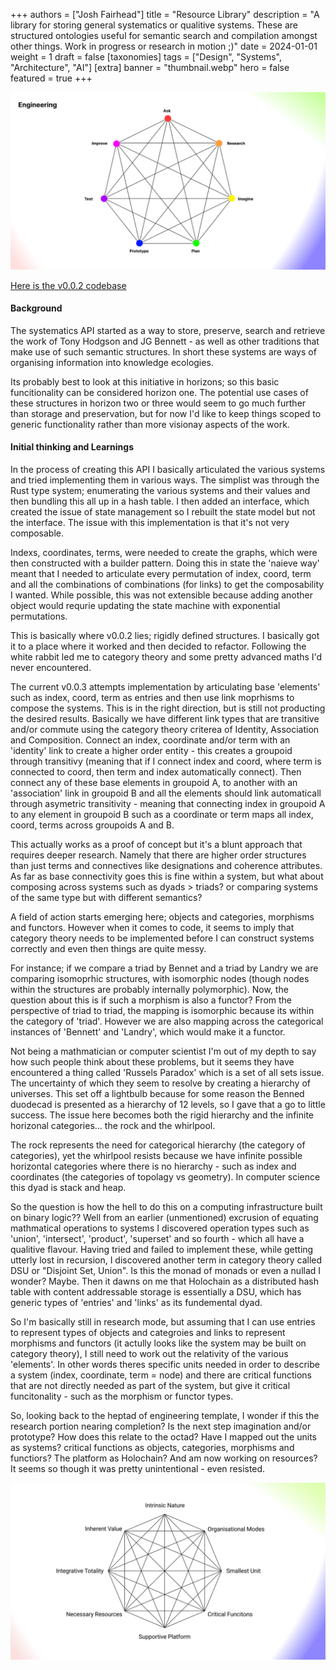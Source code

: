 +++
authors = ["Josh Fairhead"]
title = "Resource Library"
description = "A library for storing general systematics or qualitive systems. These are structured ontologies useful for semantic search and compilation amongst other things. Work in progress or research in motion ;)"
date = 2024-01-01
weight = 1
draft = false
[taxonomies]
tags = ["Design", "Systems", "Architecture", "AI"]
[extra]
banner = "thumbnail.webp"
hero = false
featured = true
+++

![Engineering](HeptadEngineeringTemplate.png#no-hover)

[Here is the v0.0.2 codebase](https://github.com/Joshfairhead/SystematicsAPI-v0.0.2)

#### Background
The systematics API started as a way to store, preserve, search and retrieve the work of Tony Hodgson and JG Bennett - as well as other traditions that make use of such semantic structures. In short these systems are ways of organising information into knowledge ecologies.

Its probably best to look at this initiative in horizons; so this basic funcitionality can be considered horizon one. The potential use cases of these structures in horizon two or three would seem to go much further than storage and preservation, but for now I'd like to keep things scoped to generic functionality rather than more visionay aspects of the work. 

#### Initial thinking and Learnings

In the process of creating this API I basically articulated the various systems and tried implementing them in various ways. The simplist was through the Rust type system; enumerating the various systems and their values and then bundling this all up in a hash table. I then added an interface, which created the issue of state management so I rebuilt the state model but not the interface. The issue with this implementation is that it's not very composable.

Indexs, coordinates, terms, were needed to create the graphs, which were then constructed with a builder pattern. Doing this in state the 'naieve way' meant that I needed to articulate every permutation of index, coord, term and all the combinations of combinations (for links) to get the composability I wanted. While possible, this was not extensible because adding another object would requrie updating the state machine with exponential permutations. 

This is basically where v0.0.2 lies; rigidly defined structures. I basically got it to a place where it worked and then decided to refactor. Following the white rabbit led me to category theory and some pretty advanced maths I'd never encountered.

The current v0.0.3 attempts implementation by articulating base 'elements' such as index, coord, term as entries and then use link moprhisms to compose the systems. This is in the right direction, but is still not producting the desired results. Basically we have different link types that are transitive and/or commute using the category theory criterea of Identity, Association and Composition. Connect an index, coordinate and/or term with an 'identity' link to create a higher order entity - this creates a groupoid through transitivy (meaning that if I connect index and coord, where term is connected to coord, then term and index automatically connect). Then connect any of these base elements in groupoid A, to another with an 'association' link in groupoid B and all the elements should link automaticall through asymetric transitivity - meaning that connecting index in groupoid A to any element in groupoid B such as a coordinate or term maps all index, coord, terms across groupoids A and B. 

This actually works as a proof of concept but it's a blunt approach that requires deeper research. Namely that there are higher order structures than just terms and connectives like designations and coherence attributes. As far as base connectivity goes this is fine within a system, but what about composing across systems such as dyads > triads? or comparing systems of the same type but with different semantics?

A field of action starts emerging here; objects and categories, morphisms and functors. However when it comes to code, it seems to imply that category theory needs to be implemented before I can construct systems correctly and even then things are quite messy. 

For instance; if we compare a triad by Bennet and a triad by Landry we are comparing isomoprhic structures, with isomorphic nodes (though nodes within the structures are probably internally polymorphic). Now, the question about this is if such a morphism is also a functor? From the perspective of triad to triad, the mapping is isomorphic because its within the category of 'triad'. However we are also mapping across the categorical instances of 'Bennett' and 'Landry', which would make it a functor. 

Not being a mathmatician or computer scientist I'm out of my depth to say how such people think about these problems, but it seems they have encountered a thing called 'Russels Paradox' which is a set of all sets issue. The uncertainty of which they seem to resolve by creating a hierarchy of universes. This set off a lightbulb because for some reason the Benned duodecad is presented as a hierarchy of 12 levels, so I gave that a go to little success. The issue here becomes both the rigid hierarchy and the infinite horizonal categories... the rock and the whirlpool. 

The rock represents the need for categorical hierarchy (the category of categories), yet the whirlpool resists because we have infinite possible horizontal categories where there is no hierarchy - such as index and coordinates (the categories of topolagy vs geometry). In computer science this dyad is stack and heap.

So the question is how the hell to do this on a computing infrastructure built on binary logic?? Well from an earlier (unmentioned) excrusion of equating mathmatical operations to systems I discovered operation types such as 'union', 'intersect', 'product', 'superset' and so fourth - which all have a qualitive flavour. Having tried and failed to implement these, while getting utterly lost in recursion, I discovered another term in category theory called DSU or "Disjoint Set, Union". Is this the monad of monads or even a nullad I wonder? Maybe. Then it dawns on me that Holochain as a distributed hash table with content addressable storage is essentially a DSU, which has generic types of 'entries' and 'links' as its fundemental dyad.

So I'm basically still in research mode, but assuming that I can use entries to represent types of objects and categroies and links to represent morphisms and functors (it actully looks like the system may be built on category theory), I still need to work out the relativity of the various 'elements'. In other words theres specific units needed in order to describe a system (index, coordinate, term = node) and there are critical functions that are not directly needed as part of the system, but give it critical funcitonality - such as the morphism or functor types. 

So, looking back to the heptad of engineering template, I wonder if this the research portion nearing completion? Is the next step imagination and/or prototype? How does this relate to the octad? Have I mapped out the units as systems? critical functions as objects, categories, morphisms and functiors? The platform as Holochain? And am now working on resources? It seems so though it was pretty unintentional - even resisted.

![Octad](8GenericOctad.png#no-hover)